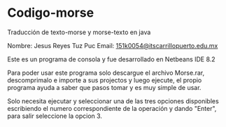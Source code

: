 # Codigo-morse
Traducción de texto-morse y morse-texto en java

Nombre: Jesus Reyes Tuz Puc
Email: 151k0054@itscarrillopuerto.edu.mx

Este es un programa de consola y fue desarrollado en Netbeans IDE 8.2


Para poder usar este programa solo descargue el archivo Morse.rar, descomprimalo e importe a sus projectos y luego ejecute, el propio programa ayuda a saber que pasos tomar y es muy simple de usar.

Solo necesita ejecutar y seleccionar una de las tres opciones disponibles escribiendo el numero
correspondiente de la operación y dando "Enter", para salir seleccione la opcion 3.
